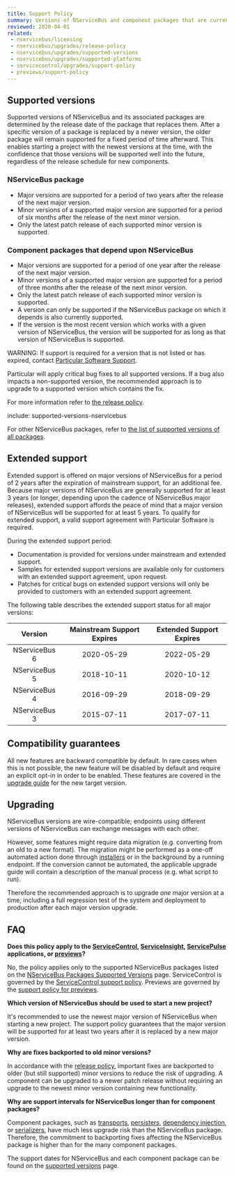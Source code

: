 ```yaml
---
title: Support Policy
summary: Versions of NServiceBus and component packages that are currently supported
reviewed: 2020-04-01
related:
 - nservicebus/licensing
 - nservicebus/upgrades/release-policy
 - nservicebus/upgrades/supported-versions
 - nservicebus/upgrades/supported-platforms
 - servicecontrol/upgrades/support-policy
 - previews/support-policy
---
```


## Supported versions

Supported versions of NServiceBus and its associated packages are determined by the release date of the package that replaces them. After a specific version of a package is replaced by a newer version, the older package will remain supported for a fixed period of time afterward. This enables starting a project with the newest versions at the time, with the confidence that those versions will be supported well into the future, regardless of the release schedule for new components.

### NServiceBus package

- Major versions are supported for a period of two years after the release of the next major version.
- Minor versions of a supported major version are supported for a period of six months after the release of the next minor version.
- Only the latest patch release of each supported minor version is supported.

### Component packages that depend upon NServiceBus

- Major versions are supported for a period of one year after the release of the next major version.
- Minor versions of a supported major version are supported for a period of three months after the release of the next minor version.
- Only the latest patch release of each supported minor version is supported.
- A version can only be supported if the NServiceBus package on which it depends is also currently supported.
- If the version is the most recent version which works with a given version of NServiceBus, the version will be supported for as long as that version of NServiceBus is supported.

WARNING: If support is required for a version that is not listed or has expired, contact [Particular Software Support](https://particular.net/contactus).

Particular will apply critical bug fixes to all supported versions. If a bug also impacts a non-supported version, the recommended approach is to upgrade to a supported version which contains the fix.

For more information refer to [the release policy](/nservicebus/upgrades/release-policy.md).

include: supported-versions-nservicebus

For other NServiceBus packages, refer to [the list of supported versions of all packages](supported-versions.md).

## Extended support

Extended support is offered on major versions of NServiceBus for a period of 2 years after the expiration of mainstream support, for an additional fee. Because major versions of NServiceBus are generally supported for at least 3 years (or longer, depending upon the cadence of NServiceBus major releases), extended support affords the peace of mind that a major version of NServiceBus will be supported for at least 5 years. To qualify for extended support, a valid support agreement with Particular Software is required.

During the extended support period:

- Documentation is provided for versions under mainstream and extended support.
- Samples for extended support versions are available only for customers with an extended support agreement, upon request.
- Patches for critical bugs on extended support versions will only be provided to customers with an extended support agreement.

The following table describes the extended support status for all major versions:

|Version|Mainstream Support Expires|Extended Support Expires|
|:-:|:-:|:-:|
|NServiceBus 6|2020-05-29|2022-05-29|
|NServiceBus 5|2018-10-11|2020-10-12|
|NServiceBus 4|2016-09-29|2018-09-29|
|NServiceBus 3|2015-07-11|2017-07-11|

## Compatibility guarantees

All new features are backward compatible by default. In rare cases when this is not possible, the new feature will be disabled by default and require an explicit opt-in in order to be enabled. These features are covered in the [upgrade guide](/nservicebus/upgrades/) for the new target version.

## Upgrading

NServiceBus versions are wire-compatible; endpoints using different versions of NServiceBus can exchange messages with each other.

However, some features might require data migration (e.g. converting from an old to a new format). The migration might be performed as a one-off automated action done through [installers](/nservicebus/operations/installers.md) or in the background by a running endpoint. If the conversion cannot be automated, the applicable upgrade guide will contain a description of the manual process (e.g. what script to run).

Therefore the recommended approach is to upgrade *one* major version at a time, including a full regression test of the system and deployment to production after each major version upgrade.

## FAQ

**Does this policy apply to the [ServiceControl](/servicecontrol/), [ServiceInsight](/serviceinsight/), [ServicePulse](/servicepulse/) applications, or [previews](/previews/)?**

No, the policy applies only to the supported NServiceBus packages listed on the [NServiceBus Packages Supported Versions](supported-versions.md) page. ServiceControl is governed by the [ServiceControl support policy](/servicecontrol/upgrades/support-policy.md). Previews are governed by the [support policy for previews](/previews/support-policy.md).

**Which version of NServiceBus should be used to start a new project?**

It's recommended to use the newest major version of NServiceBus when starting a new project. The support policy guarantees that the major version will be supported for at least two years after it is replaced by a new major version.

**Why are fixes backported to old minor versions?**

In accordance with the [release policy](release-policy.md), important fixes are backported to older (but still supported) minor versions to reduce the risk of upgrading. A component can be upgraded to a newer patch release without requiring an upgrade to the newest minor version containing new functionality.

**Why are support intervals for NServiceBus longer than for component packages?**

Component packages, such as [transports](/transports/), [persisters](/persistence/), [dependency injection](/nservicebus/dependency-injection/), or [serializers](/nservicebus/serialization/), have much less upgrade risk than the NServiceBus package. Therefore, the commitment to backporting fixes affecting the NServiceBus package is higher than for the many component packages.

The support dates for NServiceBus and each component package can be found on the [supported versions](supported-versions.md) page.

<script type="text/javascript" src="supported-versions.js"></script>
